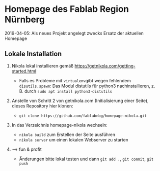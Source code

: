 # Homepage des Fablab Region Nürnberg

2019-04-05: Als neues Projekt angelegt zwecks Ersatz der aktuellen Homepage 


## Lokale Installation

1. Nikola lokal installieren gemäß https://getnikola.com/getting-started.html
   * Falls es Probleme mit `virtualenv`gibt wegen fehlendem `disutils.spawn`: Das Modul distutils für python3 nachinstallieren, z. B. durch `sudo apt install python3-distutils`
   
2. Anstelle von Schritt 2 von getnikola.com (Initialisierung einer Seite), dieses Repository hier klonen:
   * `git clone https://github.com/fablabnbg/homepage-nikola.git`

3. In das Verzeichnis homepage-nikola wechseln:
   * `nikola build` zum Erstellen der Seite ausführen
   * `nikola server` um einen lokalen Webserver zu starten

4. --> fun & profit
   * Änderungen bitte lokal testen und dann `git add .`, `git commit`, `git push`
